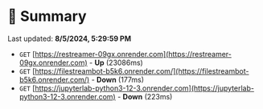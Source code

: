 # 📖 Summary
Last updated: **8/5/2024, 5:29:59 PM**

- `GET` [https://restreamer-09gx.onrender.com](https://restreamer-09gx.onrender.com) - **Up** (23086ms)
- `GET` [https://filestreambot-b5k6.onrender.com/](https://filestreambot-b5k6.onrender.com/) - **Down** (177ms)
- `GET` [https://jupyterlab-python3-12-3.onrender.com](https://jupyterlab-python3-12-3.onrender.com) - **Down** (223ms)
